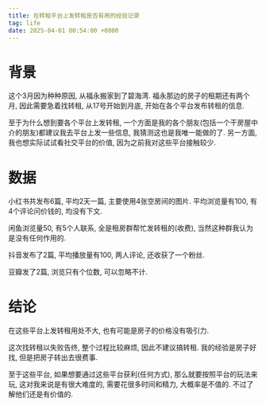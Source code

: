 ```yaml
---
title: 在转租平台上发转租是否有用的经验记录
tag: life
date: 2025-04-01 00:54:00 +0800
---
```


# 背景
这个3月因为种种原因, 从福永搬家到了碧海湾. 福永那边的房子的租期还有两个月, 因此需要急着找转租, 从17号开始到月底, 开始在各个平台发布转租的信息.

至于为什么想到要各个平台上发转租, 一个方面是我的各个朋友(包括一个干房屋中介的朋友)都建议我去平台上发一些信息, 我猜测这也是我唯一能做的了. 另一方面, 我也想实际试试看社交平台的价值, 因为之前我对这些平台接触较少.

# 数据
小红书共发布6篇, 平均2天一篇, 主要使用4张空房间的图片. 平均浏览量有100, 有4个评论问价钱的, 均没有下文.

闲鱼浏览量50, 有5个人联系, 全是租房群帮忙发转租的(收费), 当然这种群我认为是没有任何作用的.

抖音发布了2篇, 平均播放量有100, 两人评论, 还收获了一个粉丝.

豆瓣发了2篇, 浏览只有个位数, 可以忽略不计.

# 结论
在这些平台上发转租用处不大, 也有可能是房子的价格没有吸引力.

这次找转租以失败告终, 整个过程比较麻烦, 因此不建议搞转租. 我的经验是房子好找, 但是把房子转出去很费事. 

至于这些平台, 如果想要通过这些平台获利(任何方式), 那么就要按照平台的玩法来玩, 这对我来说是有很大难度的, 需要花很多时间和精力, 大概率是不值的. 不过了解他们还是有价值的.